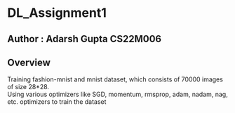 # DL_Assignment1
## Author : Adarsh Gupta CS22M006
## Overview
Training fashion-mnist and mnist dataset, which consists of 70000 images of size 28*28.     
Using various optimizers like SGD, momentum, rmsprop, adam, nadam, nag, etc. optimizers to train the dataset
